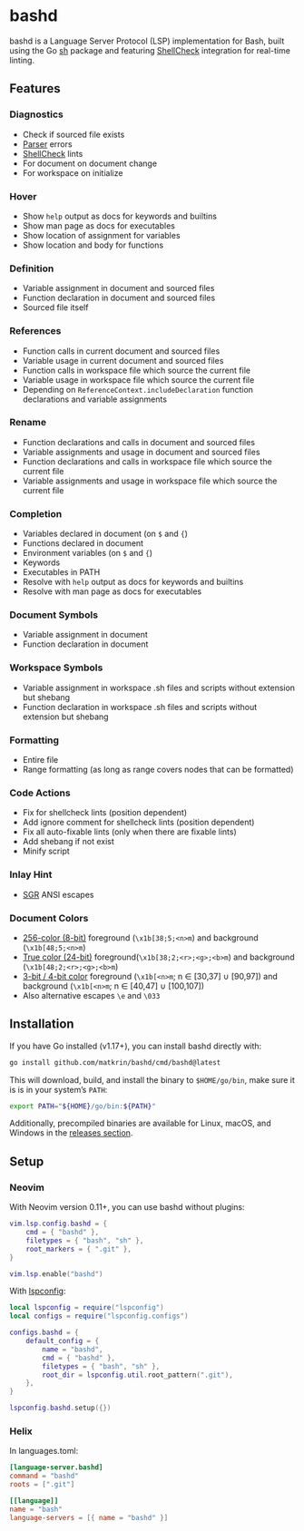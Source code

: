 # bashd

bashd is a Language Server Protocol (LSP) implementation for Bash, built using
the Go [sh](https://github.com/mvdan/sh/) package and featuring
[ShellCheck](https://github.com/koalaman/shellcheck) integration for real-time
linting.

## Features

### Diagnostics

- Check if sourced file exists
- [Parser](https://github.com/mvdan/sh/) errors
- [ShellCheck](https://github.com/koalaman/shellcheck) lints
- For document on document change
- For workspace on initialize

### Hover

- Show `help` output as docs for keywords and builtins
- Show man page as docs for executables
- Show location of assignment for variables
- Show location and body for functions

### Definition

- Variable assignment in document and sourced files
- Function declaration in document and sourced files
- Sourced file itself

### References

- Function calls in current document and sourced files
- Variable usage in current document and sourced files
- Function calls in workspace file which source the current file
- Variable usage in workspace file which source the current file
- Depending on `ReferenceContext.includeDeclaration` function declarations and
  variable assignments

### Rename

- Function declarations and calls in document and sourced files
- Variable assignments and usage in document and sourced files
- Function declarations and calls in workspace file which source the current
  file
- Variable assignments and usage in workspace file which source the current file

### Completion

- Variables declared in document (on `$` and `{`)
- Functions declared in document
- Environment variables (on `$` and `{`)
- Keywords
- Executables in PATH
- Resolve with `help` output as docs for keywords and builtins
- Resolve with man page as docs for executables

### Document Symbols

- Variable assignment in document
- Function declaration in document

### Workspace Symbols

- Variable assignment in workspace .sh files and scripts without extension but
  shebang
- Function declaration in workspace .sh files and scripts without extension but
  shebang

### Formatting

- Entire file
- Range formatting (as long as range covers nodes that can be formatted)

### Code Actions

- Fix for shellcheck lints (position dependent)
- Add ignore comment for shellcheck lints (position dependent)
- Fix all auto-fixable lints (only when there are fixable lints)
- Add shebang if not exist
- Minify script

### Inlay Hint

- [SGR][sgr] ANSI escapes

### Document Colors

- [256-color (8-bit)][8b-color] foreground (`\x1b[38;5;<n>m`) and background
  (`\x1b[48;5;<n>m`)
- [True color (24-bit)][24b-color] foreground(`\x1b[38;2;<r>;<g>;<b>m`) and
  background (`\x1b[48;2;<r>;<g>;<b>m`)
- [3-bit / 4-bit color][3-4b-color] foreground (`\x1b[<n>m`; n ∈ [30,37] ∪
  [90,97]) and background (`\x1b[<n>m`; n ∈ [40,47] ∪ [100,107])
- Also alternative escapes `\e` and `\033`

## Installation

If you have Go installed (v1.17+), you can install bashd directly with:

```sh
go install github.com/matkrin/bashd/cmd/bashd@latest
```

This will download, build, and install the binary to `$HOME/go/bin`, make sure
it is is in your system’s `PATH`:

```sh
export PATH="${HOME}/go/bin:${PATH}"
```

Additionally, precompiled binaries are available for Linux, macOS, and Windows
in the [releases section](https://github.com/matkrin/bashd/releases).

## Setup

### Neovim

With Neovim version 0.11+, you can use bashd without plugins:

```lua
vim.lsp.config.bashd = {
    cmd = { "bashd" },
    filetypes = { "bash", "sh" },
    root_markers = { ".git" },
}

vim.lsp.enable("bashd")
```

With [lspconfig](https://github.com/neovim/nvim-lspconfig):

```lua
local lspconfig = require("lspconfig")
local configs = require("lspconfig.configs")

configs.bashd = {
    default_config = {
        name = "bashd",
        cmd = { "bashd" },
        filetypes = { "bash", "sh" },
        root_dir = lspconfig.util.root_pattern(".git"),
    },
}

lspconfig.bashd.setup({})
```

### Helix

In languages.toml:

```toml
[language-server.bashd]
command = "bashd"
roots = [".git"]

[[language]]
name = "bash"
language-servers = [{ name = "bashd" }]
```

[sgr]: https://en.wikipedia.org/wiki/ANSI_escape_code#Select_Graphic_Rendition_parameters
[8b-color]: https://en.wikipedia.org/wiki/ANSI_escape_code#8-bit
[24b-color]: https://en.wikipedia.org/wiki/ANSI_escape_code#24-bit
[3-4b-color]: https://en.wikipedia.org/wiki/ANSI_escape_code#3-bit_and_4-bit

